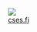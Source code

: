 ![](https://progress-bar.dev/1/?scale=300&width=200&color=babaca&suffix=/300%20solved)
<br>
[cses.fi](https://cses.fi/problemset)

